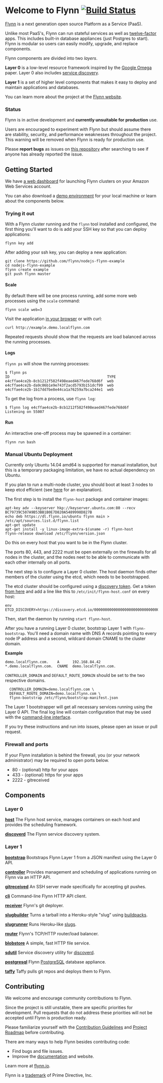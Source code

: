 # Welcome to Flynn [![Build Status](https://travis-ci.org/flynn/flynn.svg?branch=master)](https://travis-ci.org/flynn/flynn)

[Flynn](https://flynn.io) is a next generation open source Platform as a Service
(PaaS).

Unlike most PaaS's, Flynn can run stateful services as well as [twelve-factor
](http://12factor.net/) apps. This includes built-in database appliances (just
Postgres to start). Flynn is modular so users can easily modify, upgrade, and
replace components.

Flynn components are divided into two _layers_.

**Layer 0** is a low-level resource framework inspired by the [Google
Omega](http://eurosys2013.tudos.org/wp-content/uploads/2013/paper/Schwarzkopf.pdf)
paper. Layer 0 also includes [service discovery](/discoverd).

**Layer 1** is a set of higher level components that makes it easy to deploy and
maintain applications and databases.

You can learn more about the project at the [Flynn website](https://flynn.io).

### Status

Flynn is in active development and **currently unsuitable for production** use.

Users are encouraged to experiment with Flynn but should assume there are
stability, security, and performance weaknesses throughout the project. This
warning will be removed when Flynn is ready for production use.

Please **report bugs** as issues on [this
repository](https://github.com/flynn/flynn/issues) after searching to see if
anyone has already reported the issue.

## Getting Started

We have [a web dashboard](https://dashboard.flynn.io) for launching Flynn
clusters on your Amazon Web Services account.

You can also download a [demo environment](/demo) for your local machine or
learn about the components below.

### Trying it out

With a Flynn cluster running and the `flynn` tool installed and configured, the
first thing you'll want to do is add your SSH key so that you can deploy
applications:

```text
flynn key add
```

After adding your ssh key, you can deploy a new application:

```text
git clone https://github.com/flynn/nodejs-flynn-example
cd nodejs-flynn-example
flynn create example
git push flynn master
```

#### Scale

By default there will be one process running, add some more web processes using
the `scale` command:

```text
flynn scale web=3
```

Visit the application [in your browser](http://example.demo.localflynn.com) or with curl:

```text
curl http://example.demo.localflynn.com
```

Repeated requests should show that the requests are load balanced across the
running processes.

#### Logs

`flynn ps` will show the running processes:

```text
$ flynn ps
ID                                             TYPE
e4cffae4ce2b-8cb1212f582f498eaed467fede768d6f  web
e4cffae4ce2b-da9c86b1e9e743f2acd5793b151dcf99  web
e4cffae4ce2b-1b17dd7be8e44ca1a76259a7bca244e1  web
```

To get the log from a process, use `flynn log`:

```text
$ flynn log e4cffae4ce2b-8cb1212f582f498eaed467fede768d6f
Listening on 55007
```

#### Run

An interactive one-off process may be spawned in a container:

```text
flynn run bash
```


### Manual Ubuntu Deployment

Currently only Ubuntu 14.04 amd64 is supported for manual installation, but this
is a temporary packaging limitation, we have no actual dependency on Ubuntu.

If you plan to run a multi-node cluster, you should boot at least 3 nodes to keep etcd efficient
(see [here](https://github.com/coreos/etcd/blob/v0.4.6/Documentation/optimal-cluster-size.md) for
an explanation).

The first step is to install the `flynn-host` package and container images:

```text
apt-key adv --keyserver hkp://keyserver.ubuntu.com:80 --recv BC79739C507A9B53BB1B0E7D820A5489998D827B
echo deb https://dl.flynn.io/ubuntu flynn main > /etc/apt/sources.list.d/flynn.list
apt-get update
apt-get install -y linux-image-extra-$(uname -r) flynn-host
flynn-release download /etc/flynn/version.json
```

Do this on every host that you want to be in the Flynn cluster.

The ports 80, 443, and 2222 must be open externally on the firewalls for all
nodes in the cluster, and the nodes neet to be able to communicate with each
other internally on all ports.

The next step is to configure a Layer 0 cluster. The host daemon finds other
members of the cluster using the etcd, which needs to be bootstrapped.

The etcd cluster should be configured using a [discovery
token](https://coreos.com/docs/cluster-management/setup/etcd-cluster-discovery/).
Get a token [from here](https://discovery.etcd.io/new) and add a line like this
to `/etc/init/flynn-host.conf` on every host:

```text
env ETCD_DISCOVERY=https://discovery.etcd.io/00000000000000000000000000000000
```

Then, start the daemon by running `start flynn-host`.

After you have a running Layer 0 cluster, bootstrap Layer 1 with
`flynn-bootstrap`. You'll need a domain name with DNS A records pointing to
every node IP address and a second, wildcard domain CNAME to the cluster domain.

**Example**

```text
demo.localflynn.com.    A      192.168.84.42
*.demo.localflynn.com.  CNAME  demo.localflynn.com.
```

`CONTROLLER_DOMAIN` and `DEFAULT_ROUTE_DOMAIN` should be set to the two
respective domains.

```text
  CONTROLLER_DOMAIN=demo.localflynn.com \
  DEFAULT_ROUTE_DOMAIN=demo.localflynn.com \
  flynn-bootstrap /etc/flynn/bootstrap-manifest.json
```

The Layer 1 bootstrapper will get all necessary services running using the Layer
0 API. The final log line will contain configuration that may be used with the
[command-line interface](/cli).

If you try these instructions and run into issues, please open an issue or pull
request.

### Firewall and ports

If your Flynn installation is behind the firewall,
you (or your network administrator) may be required to open ports below.

* 80 - (optional) http for your apps
* 433 - (optional) https for your apps
* 2222 - gitreceived

## Components

### Layer 0

**[host](/host)** The Flynn host service, manages containers on each host
and provides the scheduling framework.

**[discoverd](/discoverd)** The Flynn service discovery system.

### Layer 1

**[bootstrap](/bootstrap)** Bootstraps Flynn Layer 1 from a JSON manifest using
the Layer 0 API.

**[controller](/controller)** Provides management and scheduling of applications
running on Flynn via an HTTP API.

**[gitreceived](/gitreceived)** An SSH server made specifically for accepting git pushes.

**[cli](/cli)** Command-line Flynn HTTP API client.

**[receiver](/receiver)** Flynn's git deployer.

**[slugbuilder](/slugbuilder)** Turns a tarball into a Heroku-style "slug" using
[buildpacks](https://devcenter.heroku.com/articles/buildpacks).

**[slugrunner](/slugrunner)** Runs Heroku-like
[slugs](https://devcenter.heroku.com/articles/slug-compiler).

**[router](/router)** Flynn's TCP/HTTP router/load balancer.

**[blobstore](/blobstore)** A simple, fast HTTP file service.

**[sdutil](/sdutil)** Service discovery utility for [discoverd](/discoverd).

**[postgresql](/appliance/postgresql)** Flynn
[PostgreSQL](http://www.postgresql.org/) database appliance.

**[taffy](/taffy)** Taffy pulls git repos and deploys them to Flynn.


## Contributing

We welcome and encourage community contributions to Flynn.

Since the project is still unstable, there are specific priorities for
development. Pull requests that do not address these priorities will not be
accepted until Flynn is production ready.

Please familiarize yourself with the [Contribution
Guidelines](https://flynn.io/docs/contributing) and [Project
Roadmap](https://flynn.io/docs/roadmap) before contributing.

There are many ways to help Flynn besides contributing code:

 - Find bugs and file issues.
 - Improve the [documentation](/website) and website.

Learn more at [flynn.io](https://flynn.io).

Flynn is a [trademark](https://flynn.io/docs/trademark-guidelines) of Prime Directive, Inc.
